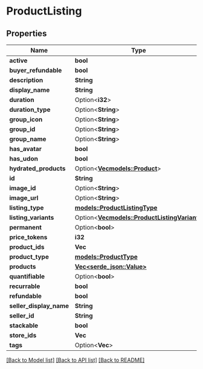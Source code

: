 # ProductListing

## Properties

Name | Type | Description | Notes
------------ | ------------- | ------------- | -------------
**active** | **bool** |  | 
**buyer_refundable** | **bool** |  | 
**description** | **String** |  | 
**display_name** | **String** |  | 
**duration** | Option<**i32**> |  | [optional]
**duration_type** | Option<**String**> |  | [optional]
**group_icon** | Option<**String**> |  | [optional]
**group_id** | Option<**String**> |  | [optional]
**group_name** | Option<**String**> |  | [optional]
**has_avatar** | **bool** |  | 
**has_udon** | **bool** |  | 
**hydrated_products** | Option<[**Vec<models::Product>**](Product.md)> |  | [optional]
**id** | **String** |  | 
**image_id** | Option<**String**> |  | [optional]
**image_url** | Option<**String**> |  | [optional]
**listing_type** | [**models::ProductListingType**](ProductListingType.md) |  | 
**listing_variants** | Option<[**Vec<models::ProductListingVariant>**](ProductListingVariant.md)> |  | [optional]
**permanent** | Option<**bool**> |  | [optional]
**price_tokens** | **i32** |  | 
**product_ids** | **Vec<String>** |  | 
**product_type** | [**models::ProductType**](ProductType.md) |  | 
**products** | [**Vec<serde_json::Value>**](serde_json::Value.md) |  | 
**quantifiable** | Option<**bool**> |  | [optional]
**recurrable** | **bool** |  | 
**refundable** | **bool** |  | 
**seller_display_name** | **String** |  | 
**seller_id** | **String** |  | 
**stackable** | **bool** |  | 
**store_ids** | **Vec<String>** |  | 
**tags** | Option<**Vec<String>**> |  | [optional]

[[Back to Model list]](../README.md#documentation-for-models) [[Back to API list]](../README.md#documentation-for-api-endpoints) [[Back to README]](../README.md)


